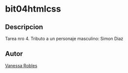 # bit04htmlcss
## Descripcion
Tarea nro 4. Tributo a un personaje masculino: Simon Diaz
## Autor
[Vanessa Robles](https://www.linkedin.com/in/vanessa-robles-silva-b6732171/)
